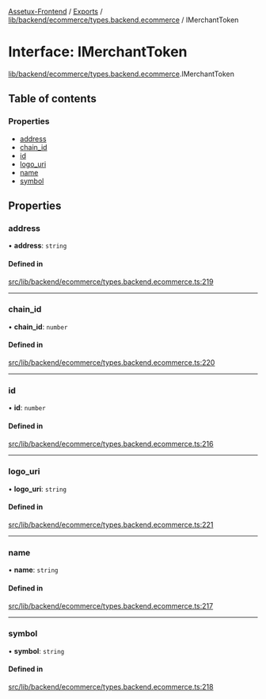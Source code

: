[Assetux-Frontend](../README.md) / [Exports](../modules.md) / [lib/backend/ecommerce/types.backend.ecommerce](../modules/lib_backend_ecommerce_types_backend_ecommerce.md) / IMerchantToken

# Interface: IMerchantToken

[lib/backend/ecommerce/types.backend.ecommerce](../modules/lib_backend_ecommerce_types_backend_ecommerce.md).IMerchantToken

## Table of contents

### Properties

- [address](lib_backend_ecommerce_types_backend_ecommerce.IMerchantToken.md#address)
- [chain\_id](lib_backend_ecommerce_types_backend_ecommerce.IMerchantToken.md#chain_id)
- [id](lib_backend_ecommerce_types_backend_ecommerce.IMerchantToken.md#id)
- [logo\_uri](lib_backend_ecommerce_types_backend_ecommerce.IMerchantToken.md#logo_uri)
- [name](lib_backend_ecommerce_types_backend_ecommerce.IMerchantToken.md#name)
- [symbol](lib_backend_ecommerce_types_backend_ecommerce.IMerchantToken.md#symbol)

## Properties

### address

• **address**: `string`

#### Defined in

[src/lib/backend/ecommerce/types.backend.ecommerce.ts:219](https://github.com/ASSETUX/frontend/blob/9a68660/src/lib/backend/ecommerce/types.backend.ecommerce.ts#L219)

___

### chain\_id

• **chain\_id**: `number`

#### Defined in

[src/lib/backend/ecommerce/types.backend.ecommerce.ts:220](https://github.com/ASSETUX/frontend/blob/9a68660/src/lib/backend/ecommerce/types.backend.ecommerce.ts#L220)

___

### id

• **id**: `number`

#### Defined in

[src/lib/backend/ecommerce/types.backend.ecommerce.ts:216](https://github.com/ASSETUX/frontend/blob/9a68660/src/lib/backend/ecommerce/types.backend.ecommerce.ts#L216)

___

### logo\_uri

• **logo\_uri**: `string`

#### Defined in

[src/lib/backend/ecommerce/types.backend.ecommerce.ts:221](https://github.com/ASSETUX/frontend/blob/9a68660/src/lib/backend/ecommerce/types.backend.ecommerce.ts#L221)

___

### name

• **name**: `string`

#### Defined in

[src/lib/backend/ecommerce/types.backend.ecommerce.ts:217](https://github.com/ASSETUX/frontend/blob/9a68660/src/lib/backend/ecommerce/types.backend.ecommerce.ts#L217)

___

### symbol

• **symbol**: `string`

#### Defined in

[src/lib/backend/ecommerce/types.backend.ecommerce.ts:218](https://github.com/ASSETUX/frontend/blob/9a68660/src/lib/backend/ecommerce/types.backend.ecommerce.ts#L218)
